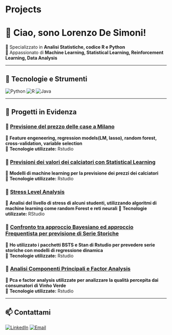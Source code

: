 # Projects
# 👋 Ciao, sono Lorenzo De Simoni!
  
🎯 Specializzato in **Analisi Statistiche, codice R e Python**  
🚀 Appassionato di **Machine Learning, Statistical Learning, Reinforcement Learning, Data Analysis**  

---

## 🔧 Tecnologie e Strumenti

![Python](https://img.shields.io/badge/-Python-3776AB?style=flat&logo=python&logoColor=white)
![R](https://img.shields.io/badge/-R-276DC3?style=flat&logo=r&logoColor=white)
![Java](https://img.shields.io/badge/-Java-007396?style=flat&logo=java&logoColor=white)

---

## 📂 Progetti in Evidenza

### 🔹 [Previsione del prezzo delle case a Milano](https://github.com/LorenzoDeSimoni/Projects/blob/main/code_DeSimoni.R)
📌 **Feature engeneering, regression models(LM, lasso), random forest, cross-validation, variable selection**  
🔧 **Tecnologie utilizzate:** Rstudio 

### 🔹 [Previsioni dei valori dei calciatori con Statistical Learning](https://github.com/LorenzoDeSimoni/Projects/blob/main/SL_PlayersValue.html)
📌 **Modelli di machine learning per la previsione dei prezzi dei calciatori**  
🔧 **Tecnologie utilizzate:** Rstudio 

### 🔹 [Stress Level Analysis](https://github.com/LorenzoDeSimoni/Projects/blob/main/ML_StressLevel.R)
📌 **Analisi del livello di stress di alcuni studenti, utilizzando algoritmi di machine learning come random Forest e reti neurali** 
🔧 **Tecnologie utilizzate:** RStudio 

### 🔹 [Confronto tra approccio Bayesiano ed approccio Frequentista per previsione di Serie Storiche](https://github.com/LorenzoDeSimoni/Projects/blob/main/official%20progetto.R)
📌 **Ho utilizzato i pacchetti BSTS e Stan di Rstudio per prevedere serie storiche con modelli di regressione dinamica**  
🔧 **Tecnologie utilizzate:** Rstudio 


### 🔹 [Analisi Componenti Principali e Factor Analysis](https://github.com/LorenzoDeSimoni/Projects/blob/main/PCA_VinhoVerde.R)
📌 **Pca e factor analysis utilizzate per analizzare la qualità percepita dai consumatori di Vinho Verde**  
🔧 **Tecnologie utilizzate:** Rstudio 

---

## 📫 Contattami

[![LinkedIn](https://img.shields.io/badge/-LinkedIn-0077B5?style=flat&logo=linkedin&logoColor=white)](https://www.linkedin.com/in/lorenzo-de-simoni/)
[![Email](https://img.shields.io/badge/-Email-D14836?style=flat&logo=gmail&logoColor=white)](mailto:lorenzodesimoni16@gmail.com)
